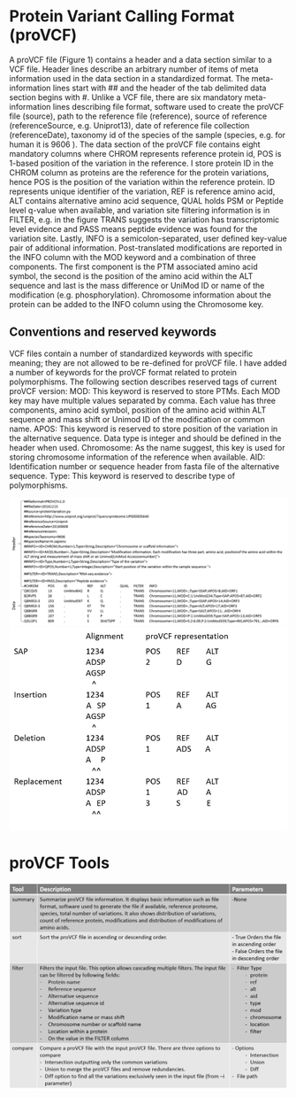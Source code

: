 # Protein Variant Calling Format (proVCF)

A proVCF file (Figure 1) contains a header and a data section similar to a VCF file. Header lines describe an arbitrary number of items of meta information used in the data section in a standardized format. The meta-information lines start with ## and the header of the tab delimited data section begins with #. Unlike a VCF file, there are six mandatory meta-information lines describing file format, software used to create the proVCF file (source), path to the reference file (reference), source of reference (referenceSource, e.g. Uniprot13), date of reference file collection (referenceDate), taxonomy id of the species of the sample (species, e.g. for human it is 9606 ). The data section of the proVCF file contains eight mandatory columns where CHROM represents reference protein id, POS is 1-based position of the variation in the reference. I store protein ID in the CHROM column as proteins are the reference for the protein variations, hence POS is the position of the variation within the reference protein. ID represents unique identifier of the variation, REF is reference amino acid, ALT contains alternative amino acid sequence, QUAL holds PSM or Peptide level q-value when available, and variation site filtering information is in FILTER, e.g. in the figure TRANS suggests the variation has transcriptomic level evidence and PASS means peptide evidence was found for the variation site. Lastly, INFO is a semicolon-separated, user defined key-value pair of additional information. Post-translated modifications are reported in the INFO column with the MOD keyword and a combination of three components. The first component is the PTM associated amino acid symbol, the second is the position of the amino acid within the ALT sequence and last is the mass difference or UniMod ID or name of the modification (e.g. phosphorylation). Chromosome information about the protein can be added to the INFO column using the Chromosome key.

## Conventions and reserved keywords

VCF files contain a number of standardized keywords with specific meaning; they are not allowed to be re-defined for proVCF file. I have added a number of keywords for the proVCF format related to protein polymorphisms. The following section describes reserved tags of current proVCF version:
MOD: This keyword is reserved to store PTMs. Each MOD key may have multiple values separated by comma. Each value has three components, amino acid symbol, position of the amino acid within ALT sequence and mass shift or Unimod ID of the modification or common name.
APOS: This keyword is reserved to store position of the variation in the alternative sequence. Data type is integer and should be defined in the header when used.
Chromosome: As the name suggest, this key is used for storing chromosome information of the reference when available.
AID: Identification number or sequence header from fasta file of the alternative sequence.
Type: This keyword is reserved to describe type of polymorphisms.


![Alt text](proVCF.png)
![Alt text](proVCFEg.png)

# proVCF Tools

![Alt text](proVCFTools.png)
